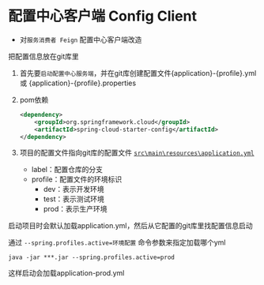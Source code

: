 # 配置中心客户端 Config Client

-  对`服务消费者 Feign` 配置中心客户端改造

把配置信息放在git库里
  1. 首先要`启动配置中心服务端`，并在git库创建配置文件{application}-{profile}.yml 或 {application}-{profile}.properties
  2. pom依赖
        ```xml
        <dependency>
            <groupId>org.springframework.cloud</groupId>
            <artifactId>spring-cloud-starter-config</artifactId>
        </dependency>
        ```
  3. 项目的配置文件指向git库的配置文件
      [`src\main\resources\application.yml`](.\src\main\resources\application.yml)

        - label：配置仓库的分支
        - profile：配置文件的环境标识
            - dev：表示开发环境
            - test：表示测试环境
            - prod：表示生产环境

启动项目时会默认加载application.yml，然后从它配置的git库里找配置信息启动

通过 `--spring.profiles.active=环境配置` 命令参数来指定加载哪个yml
```
java -jar ***.jar --spring.profiles.active=prod 
```
这样启动会加载application-prod.yml